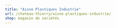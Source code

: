 ```yaml
---
title: "Aisne Plastiques Industrie"
url: /chateau-thierry/aisne-plastiques-industrie/
shop: magasin de variétés
---
```

